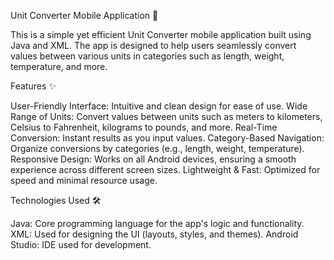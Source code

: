 Unit Converter Mobile Application 📱

This is a simple yet efficient Unit Converter mobile application built using Java and XML. 
The app is designed to help users seamlessly convert values between various units in categories such as length, weight, temperature, and more.

Features ✨

User-Friendly Interface: Intuitive and clean design for ease of use.
Wide Range of Units: Convert values between units such as meters to kilometers, Celsius to Fahrenheit, kilograms to pounds, and more.
Real-Time Conversion: Instant results as you input values.
Category-Based Navigation: Organize conversions by categories (e.g., length, weight, temperature).
Responsive Design: Works on all Android devices, ensuring a smooth experience across different screen sizes.
Lightweight & Fast: Optimized for speed and minimal resource usage.

Technologies Used 🛠️

Java: Core programming language for the app's logic and functionality.
XML: Used for designing the UI (layouts, styles, and themes).
Android Studio: IDE used for development.


